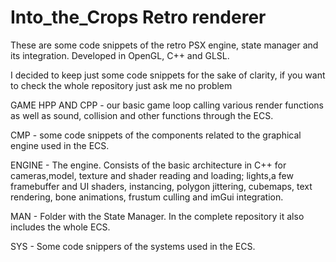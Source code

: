 # Into_the_Crops Retro renderer
These are some code snippets of the retro PSX engine, state manager and its integration. Developed in OpenGL, C++ and GLSL.

I decided to keep just some code snippets for the sake of clarity, if you want to check the whole repository just ask me no problem 

GAME HPP AND CPP - our basic game loop calling various render functions as well as sound, collision and other functions through the ECS.

CMP - some code snippets of the components related to the graphical engine used in the ECS.

ENGINE - The engine. Consists of the basic architecture in C++ for cameras,model, texture and shader reading and loading; lights,a few framebuffer and UI shaders, instancing, polygon jittering, cubemaps, text rendering, bone animations, frustum culling and imGui integration.

MAN - Folder with the State Manager. In the complete repository it also includes the whole ECS.

SYS - Some code snippers of the systems used in the ECS.




